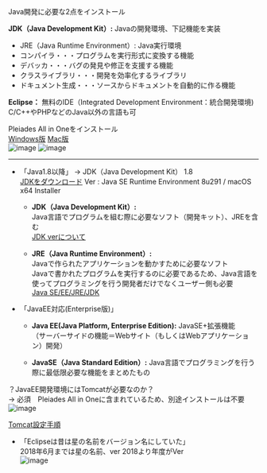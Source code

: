 Java開発に必要な2点をインストール  

**JDK（Java Development Kit）:**
Javaの開発環境、下記機能を実装  

- JRE（Java Runtime Environment）: Java実行環境
- コンパイラ・・・プログラムを実行形式に変換する機能
- デバッカ・・・バグの発見や修正を支援する機能
- クラスライブラリ・・・開発を効率化するライブラリ
- ドキュメント生成・・・ソースからドキュメントを自動的に作る機能  

**Eclipse：**
無料のIDE（Integrated Development Environment：統合開発環境)
C/C++やPHPなどのJava以外の言語も可  

Pleiades All in Oneをインストール  
[Windows版](https://www.sejuku.net/blog/12236)
[Mac版](https://www.sejuku.net/blog/12578)   
![image](https://user-images.githubusercontent.com/49235225/117728748-cc3c4200-b224-11eb-82eb-68336b1ec864.png)
![image](https://user-images.githubusercontent.com/49235225/117729097-55ec0f80-b225-11eb-9925-f5562ee327da.png)


---
- 「Java1.8以降」
→ JDK（Java Development Kit） 1.8  
 [JDKをダウンロード](https://www.oracle.com/java/technologies/javase-jre8-downloads.html)
   Ver : Java SE Runtime Environment 8u291 / macOS x64 Installer

  - **JDK（Java Development Kit）:**  
  Java言語でプログラムを組む際に必要なソフト（開発キット）、JREを含む  
  [JDK verについて](https://www.ne.jp/asahi/hishidama/home/tech/java/version.html)

  - **JRE（Java Runtime Environment）:**  
  Javaで作られたアプリケーションを動かすために必要なソフト  
Javaで書かれたプログラムを実行するのに必要であるため、Java言語を使ってプログラミングを行う開発者だけでなくユーザー側も必要   
[Java SE/EE/JRE/JDK](https://www.sejuku.net/blog/12902)


- 「JavaEE対応(Enterprise版)」
　
  - **Java EE(Java Platform, Enterprise Edition):**
  JavaSE+拡張機能  
  （サーバーサイドの機能＝Webサイト（もしくはWebアプリケーション）開発）
 
  - **JavaSE（Java Standard Edition）:**
  Java言語でプログラミングを行う際に最低限必要な機能をまとめたもの

？JavaEE開発環境にはTomcatが必要なのか？  
→ 必須　Pleiades All in Oneに含まれているため、別途インストールは不要  
![image](https://user-images.githubusercontent.com/49235225/118124286-54dafe00-b430-11eb-87e9-c538ada5258c.png)

[Tomcat設定手順](https://carey.link/java/basic/java-eclipse-tomcat)

- 「Eclipseは昔は星の名前をバージョン名にしていた」  
2018年6月までは星の名前、ver 2018より年度がVer  
![image](https://user-images.githubusercontent.com/49235225/118125173-9ae49180-b431-11eb-9e75-d541fe822814.png)
